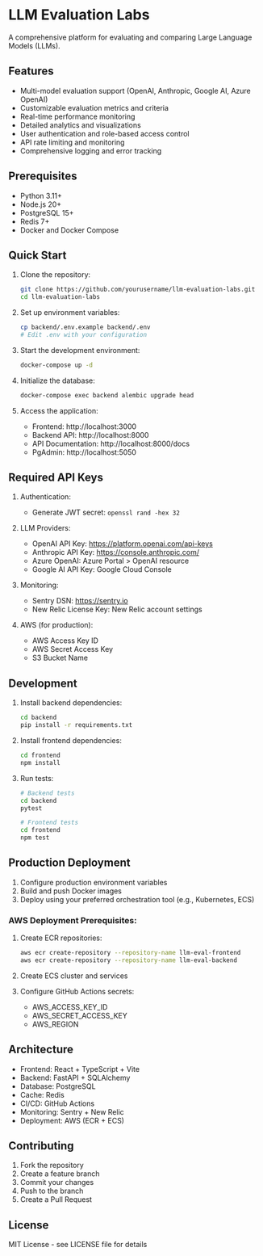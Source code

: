 # LLM Evaluation Labs

A comprehensive platform for evaluating and comparing Large Language Models (LLMs).

## Features

- Multi-model evaluation support (OpenAI, Anthropic, Google AI, Azure OpenAI)
- Customizable evaluation metrics and criteria
- Real-time performance monitoring
- Detailed analytics and visualizations
- User authentication and role-based access control
- API rate limiting and monitoring
- Comprehensive logging and error tracking

## Prerequisites

- Python 3.11+
- Node.js 20+
- PostgreSQL 15+
- Redis 7+
- Docker and Docker Compose

## Quick Start

1. Clone the repository:
   ```bash
   git clone https://github.com/yourusername/llm-evaluation-labs.git
   cd llm-evaluation-labs
   ```

2. Set up environment variables:
   ```bash
   cp backend/.env.example backend/.env
   # Edit .env with your configuration
   ```

3. Start the development environment:
   ```bash
   docker-compose up -d
   ```

4. Initialize the database:
   ```bash
   docker-compose exec backend alembic upgrade head
   ```

5. Access the application:
   - Frontend: http://localhost:3000
   - Backend API: http://localhost:8000
   - API Documentation: http://localhost:8000/docs
   - PgAdmin: http://localhost:5050

## Required API Keys

1. Authentication:
   - Generate JWT secret: `openssl rand -hex 32`

2. LLM Providers:
   - OpenAI API Key: https://platform.openai.com/api-keys
   - Anthropic API Key: https://console.anthropic.com/
   - Azure OpenAI: Azure Portal > OpenAI resource
   - Google AI API Key: Google Cloud Console

3. Monitoring:
   - Sentry DSN: https://sentry.io
   - New Relic License Key: New Relic account settings

4. AWS (for production):
   - AWS Access Key ID
   - AWS Secret Access Key
   - S3 Bucket Name

## Development

1. Install backend dependencies:
   ```bash
   cd backend
   pip install -r requirements.txt
   ```

2. Install frontend dependencies:
   ```bash
   cd frontend
   npm install
   ```

3. Run tests:
   ```bash
   # Backend tests
   cd backend
   pytest

   # Frontend tests
   cd frontend
   npm test
   ```

## Production Deployment

1. Configure production environment variables
2. Build and push Docker images
3. Deploy using your preferred orchestration tool (e.g., Kubernetes, ECS)

### AWS Deployment Prerequisites:

1. Create ECR repositories:
   ```bash
   aws ecr create-repository --repository-name llm-eval-frontend
   aws ecr create-repository --repository-name llm-eval-backend
   ```

2. Create ECS cluster and services
3. Configure GitHub Actions secrets:
   - AWS_ACCESS_KEY_ID
   - AWS_SECRET_ACCESS_KEY
   - AWS_REGION

## Architecture

- Frontend: React + TypeScript + Vite
- Backend: FastAPI + SQLAlchemy
- Database: PostgreSQL
- Cache: Redis
- CI/CD: GitHub Actions
- Monitoring: Sentry + New Relic
- Deployment: AWS (ECR + ECS)

## Contributing

1. Fork the repository
2. Create a feature branch
3. Commit your changes
4. Push to the branch
5. Create a Pull Request

## License

MIT License - see LICENSE file for details
